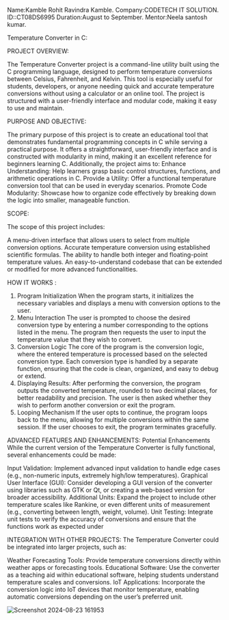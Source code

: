 Name:Kamble Rohit Ravindra Kamble.
Company:CODETECH IT SOLUTION.
ID::CT08DS6995
Duration:August to September.
Mentor:Neela santosh kumar.

Temperature Converter in C:

PROJECT OVERVIEW:

The Temperature Converter project is a command-line utility built using the C programming language, designed to perform temperature conversions between Celsius, Fahrenheit, and Kelvin. 
This tool is especially useful for students, developers, or anyone needing quick and accurate temperature conversions without using a calculator or an online tool. 
The project is structured with a user-friendly interface and modular code, making it easy to use and maintain.

PURPOSE AND OBJECTIVE:

The primary purpose of this project is to create an educational tool that demonstrates fundamental programming concepts in C while serving a practical purpose.
It offers a straightforward, user-friendly interface and is constructed with modularity in mind, making it an excellent reference for beginners learning C.
Additionally, the project aims to:
Enhance Understanding: Help learners grasp basic control structures, functions, and arithmetic operations in C.
Provide a Utility: Offer a functional temperature conversion tool that can be used in everyday scenarios.
Promote Code Modularity: Showcase how to organize code effectively by breaking down the logic into smaller, manageable function.


SCOPE: 

The scope of this project includes:

A menu-driven interface that allows users to select from multiple conversion options.
Accurate temperature conversion using established scientific formulas.
The ability to handle both integer and floating-point temperature values.
An easy-to-understand codebase that can be extended or modified for more advanced functionalities.

HOW IT WORKS :
1. Program Initialization
When the program starts, it initializes the necessary variables and displays a menu with conversion options to the user.
2. Menu Interaction
The user is prompted to choose the desired conversion type by entering a number corresponding to the options listed in the menu.
The program then requests the user to input the temperature value that they wish to convert.
3. Conversion Logic
The core of the program is the conversion logic, where the entered temperature is processed based on the selected conversion type.
Each conversion type is handled by a separate function, ensuring that the code is clean, organized, and easy to debug or extend.
4. Displaying Results:
After performing the conversion, the program outputs the converted temperature, rounded to two decimal places, for better readability and precision.
The user is then asked whether they wish to perform another conversion or exit the program.
5. Looping Mechanism
If the user opts to continue, the program loops back to the menu, allowing for multiple conversions within the same session.
If the user chooses to exit, the program terminates gracefully.

ADVANCED FEATURES AND ENHANCEMENTS:
Potential Enhancements
While the current version of the Temperature Converter is fully functional, several enhancements could be made:

Input Validation: Implement advanced input validation to handle edge cases (e.g., non-numeric inputs, extremely high/low temperatures).
Graphical User Interface (GUI): Consider developing a GUI version of the converter using libraries such as GTK or Qt, or creating a web-based version for broader accessibility.
Additional Units: Expand the project to include other temperature scales like Rankine, or even different units of measurement (e.g., converting between length, weight, volume).
Unit Testing: Integrate unit tests to verify the accuracy of conversions and ensure that the functions work as expected under 

INTEGRATION WITH OTHER PROJECTS:
The Temperature Converter could be integrated into larger projects, such as:

Weather Forecasting Tools: Provide temperature conversions directly within weather apps or forecasting tools.
Educational Software: Use the converter as a teaching aid within educational software, helping students understand temperature scales and conversions.
IoT Applications: Incorporate the conversion logic into IoT devices that monitor temperature, enabling automatic conversions depending on the user’s preferred unit.

![Screenshot 2024-08-23 161953](https://github.com/user-attachments/assets/9059705d-6d7f-4c52-9142-e2d9ca8fbef5)

